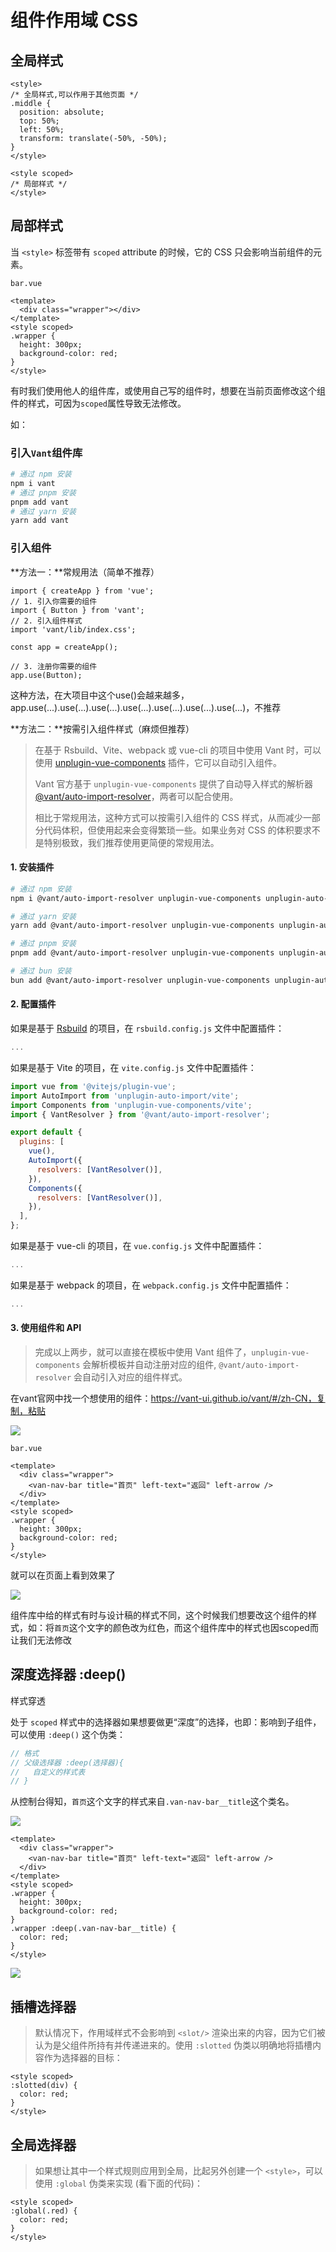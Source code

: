 # 组件作用域 CSS

## 全局样式

```vue
<style>
/* 全局样式,可以作用于其他页面 */
.middle {
  position: absolute;
  top: 50%;
  left: 50%;
  transform: translate(-50%, -50%);
}
</style>

<style scoped>
/* 局部样式 */
</style>
```

## 局部样式

当 `<style>` 标签带有 `scoped` attribute 的时候，它的 CSS 只会影响当前组件的元素。

`bar.vue`

```vue
<template>
  <div class="wrapper"></div>
</template>
<style scoped>
.wrapper {
  height: 300px;
  background-color: red;
}
</style>
```

有时我们使用他人的组件库，或使用自己写的组件时，想要在当前页面修改这个组件的样式，可因为`scoped`属性导致无法修改。

如：

### 引入`Vant`组件库

```bash
# 通过 npm 安装
npm i vant
# 通过 pnpm 安装
pnpm add vant
# 通过 yarn 安装
yarn add vant
```

### 引入组件

**方法一：**常规用法（简单不推荐）

```vue
import { createApp } from 'vue';
// 1. 引入你需要的组件
import { Button } from 'vant';
// 2. 引入组件样式
import 'vant/lib/index.css';

const app = createApp();

// 3. 注册你需要的组件
app.use(Button);
```

这种方法，在大项目中这个use()会越来越多，app.use(...).use(...).use(...).use(...).use(...).use(...).use(...)，不推荐

**方法二：**按需引入组件样式（麻烦但推荐）

> 在基于 Rsbuild、Vite、webpack 或 vue-cli 的项目中使用 Vant 时，可以使用 [unplugin-vue-components](https://github.com/unplugin/unplugin-vue-components) 插件，它可以自动引入组件。
>
> Vant 官方基于 `unplugin-vue-components` 提供了自动导入样式的解析器 [@vant/auto-import-resolver](https://github.com/youzan/vant/tree/main/packages/vant-auto-import-resolver)，两者可以配合使用。
>
> 相比于常规用法，这种方式可以按需引入组件的 CSS 样式，从而减少一部分代码体积，但使用起来会变得繁琐一些。如果业务对 CSS 的体积要求不是特别极致，我们推荐使用更简便的常规用法。

#### 1. 安装插件

```bash
# 通过 npm 安装
npm i @vant/auto-import-resolver unplugin-vue-components unplugin-auto-import -D

# 通过 yarn 安装
yarn add @vant/auto-import-resolver unplugin-vue-components unplugin-auto-import -D

# 通过 pnpm 安装
pnpm add @vant/auto-import-resolver unplugin-vue-components unplugin-auto-import -D

# 通过 bun 安装
bun add @vant/auto-import-resolver unplugin-vue-components unplugin-auto-import -D
```

#### 2. 配置插件

如果是基于 [Rsbuild](https://github.com/web-infra-dev/rsbuild) 的项目，在 `rsbuild.config.js` 文件中配置插件：

```js
...
```

如果是基于 Vite 的项目，在 `vite.config.js` 文件中配置插件：

```js
import vue from '@vitejs/plugin-vue';
import AutoImport from 'unplugin-auto-import/vite';
import Components from 'unplugin-vue-components/vite';
import { VantResolver } from '@vant/auto-import-resolver';

export default {
  plugins: [
    vue(),
    AutoImport({
      resolvers: [VantResolver()],
    }),
    Components({
      resolvers: [VantResolver()],
    }),
  ],
};
```

如果是基于 vue-cli 的项目，在 `vue.config.js` 文件中配置插件：

```js
...
```

如果是基于 webpack 的项目，在 `webpack.config.js` 文件中配置插件：

```js
...
```

#### 3. 使用组件和 API

> 完成以上两步，就可以直接在模板中使用 Vant 组件了，`unplugin-vue-components` 会解析模板并自动注册对应的组件, `@vant/auto-import-resolver` 会自动引入对应的组件样式。

在vant官网中找一个想使用的组件：https://vant-ui.github.io/vant/#/zh-CN，复制，粘贴

<img src='./images/07/01.png'>

`bar.vue`

```vue
<template>
  <div class="wrapper">
    <van-nav-bar title="首页" left-text="返回" left-arrow />
  </div>
</template>
<style scoped>
.wrapper {
  height: 300px;
  background-color: red;
}
</style>
```

就可以在页面上看到效果了

<img src='./images/07/02.png'>

组件库中给的样式有时与设计稿的样式不同，这个时候我们想要改这个组件的样式，如：将`首页`这个文字的颜色改为红色，而这个组件库中的样式也因scoped而让我们无法修改

## 深度选择器		:deep()

样式穿透

处于 `scoped` 样式中的选择器如果想要做更“深度”的选择，也即：影响到子组件，可以使用 `:deep()` 这个伪类：

```js
// 格式
// 父级选择器 :deep(选择器){
//   自定义的样式表
// }
```

从控制台得知，`首页`这个文字的样式来自`.van-nav-bar__title`这个类名。

<img src='./images/07/03.png'>

```vue
<template>
  <div class="wrapper">
    <van-nav-bar title="首页" left-text="返回" left-arrow />
  </div>
</template>
<style scoped>
.wrapper {
  height: 300px;
  background-color: red;
}
.wrapper :deep(.van-nav-bar__title) {
  color: red;
}
</style>
```

<img src='./images/07/04.png'>

## 插槽选择器

> 默认情况下，作用域样式不会影响到 `<slot/>` 渲染出来的内容，因为它们被认为是父组件所持有并传递进来的。使用 `:slotted` 伪类以明确地将插槽内容作为选择器的目标：

```vue
<style scoped>
:slotted(div) {
  color: red;
}
</style>
```

## 全局选择器

> 如果想让其中一个样式规则应用到全局，比起另外创建一个 `<style>`，可以使用 `:global` 伪类来实现 (看下面的代码)：

```vue
<style scoped>
:global(.red) {
  color: red;
}
</style>
```





































 